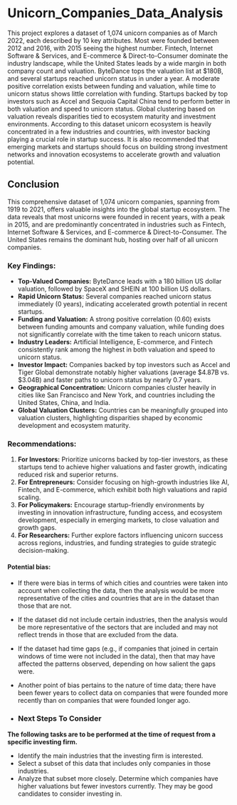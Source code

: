 # Unicorn_Companies_Data_Analysis
This project explores a dataset of 1,074 unicorn companies as of March 2022, each described by 10 key attributes. Most were founded between 2012 and 2016, with 2015 seeing the highest number. Fintech, Internet Software & Services, and E-commerce & Direct-to-Consumer dominate the industry landscape, while the United States leads by a wide margin in both company count and valuation. ByteDance tops the valuation list at $180B, and several startups reached unicorn status in under a year. A moderate positive correlation exists between funding and valuation, while time to unicorn status shows little correlation with funding. Startups backed by top investors such as Accel and Sequoia Capital China tend to perform better in both valuation and speed to unicorn status. Global clustering based on valuation reveals disparities tied to ecosystem maturity and investment environments. According to this dataset unicorn ecosystem is heavily concentrated in a few industries and countries, with investor backing playing a crucial role in startup success. It is also recommended that emerging markets and startups should focus on building strong investment networks and innovation ecosystems to accelerate growth and valuation potential.

## Conclusion 

This comprehensive dataset of 1,074 unicorn companies, spanning from 1919 to 2021, offers valuable insights into the global startup ecosystem. The data reveals that most unicorns were founded in recent years, with a peak in 2015, and are predominantly concentrated in industries such as Fintech, Internet Software & Services, and E-commerce & Direct-to-Consumer. The United States remains the dominant hub, hosting over half of all unicorn companies.

### Key Findings:

* **Top-Valued Companies:** ByteDance leads with a 180 billion US dollar valuation, followed by SpaceX and SHEIN at 100 billion US dollars.
* **Rapid Unicorn Status:** Several companies reached unicorn status immediately (0 years), indicating accelerated growth potential in recent startups.
* **Funding and Valuation:** A strong positive correlation (0.60) exists between funding amounts and company valuation, while funding does not significantly correlate with the time taken to reach unicorn status.
* **Industry Leaders:** Artificial Intelligence, E-commerce, and Fintech consistently rank among the highest in both valuation and speed to unicorn status.
* **Investor Impact:** Companies backed by top investors such as Accel and Tiger Global demonstrate notably higher valuations (average \$4.87B vs. \$3.04B) and faster paths to unicorn status by nearly 0.7 years.
* **Geographical Concentration:** Unicorn companies cluster heavily in cities like San Francisco and New York, and countries including the United States, China, and India.
* **Global Valuation Clusters:** Countries can be meaningfully grouped into valuation clusters, highlighting disparities shaped by economic development and ecosystem maturity.

### Recommendations:

1. **For Investors:** Prioritize unicorns backed by top-tier investors, as these startups tend to achieve higher valuations and faster growth, indicating reduced risk and superior returns.
2. **For Entrepreneurs:** Consider focusing on high-growth industries like AI, Fintech, and E-commerce, which exhibit both high valuations and rapid scaling.
3. **For Policymakers:** Encourage startup-friendly environments by investing in innovation infrastructure, funding access, and ecosystem development, especially in emerging markets, to close valuation and growth gaps.
4. **For Researchers:** Further explore factors influencing unicorn success across regions, industries, and funding strategies to guide strategic decision-making.


#### Potential bias:

  - If there were bias in terms of which cities and countries were taken into account when collecting the data, then the analysis would be more representative of the cities and countries that are in the dataset than those that are not.
  - If the dataset did not include certain industries, then the analysis would be more representative of the sectors that are included and may not reflect trends in those that are excluded from the data. 
  - If the dataset had time gaps (e.g., if companies that joined in certain windows of time were not included in the data), then that may have affected the patterns observed, depending on how salient the gaps were.
  - Another point of bias pertains to the nature of time data; there have been fewer years to collect data on companies that were founded more recently than on companies that were founded longer ago.

  - ### Next Steps To Consider
**The following tasks are to be performed at the time of request from a specific investing firm.**
  - Identify the main industries that the investing firm is interested.
  - Select a subset of this data that includes only companies in those industries.
  -  Analyze that subset more closely. 
  Determine which companies have higher valuations but fewer investors currently. They may be good candidates to consider investing in.
